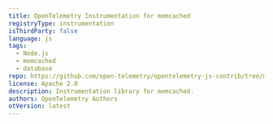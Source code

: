 ```yaml
---
title: OpenTelemetry Instrumentation for memcached
registryType: instrumentation
isThirdParty: false
language: js
tags:
  - Node.js
  - memcached
  - database
repo: https://github.com/open-telemetry/opentelemetry-js-contrib/tree/main/plugins/node/opentelemetry-instrumentation-memcached
license: Apache 2.0
description: Instrumentation library for memcached.
authors: OpenTelemetry Authors
otVersion: latest
---
```

